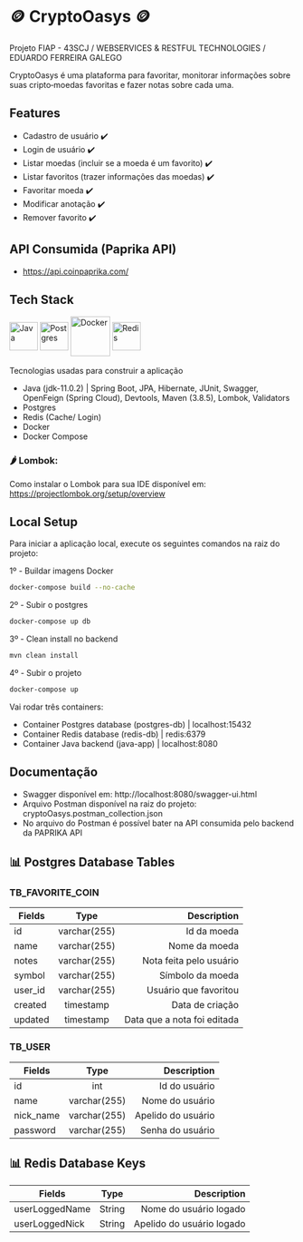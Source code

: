 #  🪙 CryptoOasys 🪙

Projeto FIAP - 43SCJ / WEBSERVICES & RESTFUL TECHNOLOGIES / EDUARDO FERREIRA GALEGO

CryptoOasys é uma plataforma para favoritar, monitorar informações sobre suas cripto‑moedas favoritas e fazer notas sobre cada uma.

## Features

- Cadastro de usuário :heavy_check_mark:
- Login de usuário :heavy_check_mark:
- Listar moedas (incluir se a moeda é um favorito) :heavy_check_mark:
- Listar favoritos (trazer informações das moedas) :heavy_check_mark:
- Favoritar moeda :heavy_check_mark:
- Modificar anotação :heavy_check_mark:
- Remover favorito :heavy_check_mark:

## API Consumida (Paprika API)
- https://api.coinpaprika.com/

## Tech Stack

<div style="display: inline_block">
    <img align="center" alt="Java" height="50" width="50" src="https://cdn.jsdelivr.net/gh/devicons/devicon/icons/java/java-original.svg">
    <img align="center" alt="Postgres" height="50" width="50"  src="https://cdn.jsdelivr.net/gh/devicons/devicon/icons/postgresql/postgresql-original.svg" />
    <img align="center" alt="Docker" height="70" width="70" src="https://cdn.jsdelivr.net/gh/devicons/devicon/icons/docker/docker-original.svg" />
    <img align="center" alt="Redis" height="50" width="50" src="https://cdn.jsdelivr.net/gh/devicons/devicon/icons/redis/redis-original.svg" />
</div>
<br>
Tecnologias usadas para construir a aplicação

- Java (jdk-11.0.2) | Spring Boot, JPA, Hibernate, JUnit, Swagger, OpenFeign (Spring Cloud), Devtools, Maven (3.8.5), Lombok, Validators
- Postgres
- Redis (Cache/ Login)
- Docker
- Docker Compose

### :hot_pepper: Lombok:
Como instalar o Lombok para sua IDE disponível em: https://projectlombok.org/setup/overview

## Local Setup

Para iniciar a aplicação local, execute os seguintes comandos na raiz do projeto:


1º - Buildar imagens Docker
```bash
docker-compose build --no-cache
```
2º - Subir o postgres
```bash
docker-compose up db
```
3º - Clean install no backend
```bash
mvn clean install
```
4º - Subir o projeto
```bash
docker-compose up
```

Vai rodar três containers: 

- Container Postgres database (postgres-db) |  localhost:15432
- Container Redis database (redis-db) |  redis:6379
- Container Java backend  (java-app) | localhost:8080

## Documentação
- Swagger disponível em: http://localhost:8080/swagger-ui.html
- Arquivo Postman disponível na raiz do projeto: cryptoOasys.postman_collection.json 
- No arquivo do Postman é possível bater na API consumida pelo backend da PAPRIKA API

## 📊 Postgres Database Tables


### TB_FAVORITE_COIN

| Fields                  |  Type        | Description |
| ----------------------- | :----------: | ----------: |
| id                      | varchar(255) | Id da moeda                   |
| name                    | varchar(255) | Nome da moeda                 |
| notes                   | varchar(255) | Nota feita pelo usuário       |
| symbol                  | varchar(255) | Símbolo da moeda              |
| user_id                 | varchar(255) | Usuário que favoritou         |
| created                 | timestamp    | Data de criação               |
| updated                 | timestamp    | Data que a nota foi editada   |

### TB_USER

| Fields                  |  Type        | Description |
| ----------------------- | :----------: | ----------: |
| id                      | int          | Id do usuário          |
| name                    | varchar(255) | Nome do usuário        |
| nick_name               | varchar(255) | Apelido do usuário     |
| password                | varchar(255) | Senha do usuário       |

## 📊 Redis Database Keys

| Fields                  |  Type        | Description |
| ----------------------- | :----------: | ----------: |
| userLoggedName          | String       | Nome do usuário logado |
| userLoggedNick          | String       | Apelido do usuário logado |


